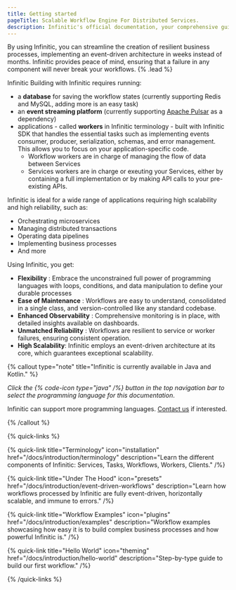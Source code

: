 ```yaml
---
title: Getting started
pageTitle: Scalable Workflow Engine For Distributed Services.
description: Infinitic's official documentation, your comprehensive guide to mastering Infinitic's scalable workflow engine for distributed services. Dive into detailed tutorials, explore in-depth concepts, and discover practical examples to leverage Infinitic effectively in your Java or Kotlin projects. Whether you're orchestrating microservices, managing data pipelines, or implementing complex business processes, our documentation provides the tools and insights you need for success. Start enhancing your distributed systems with Infinitic's robust, scalable, and resilient framework today.
---
```

By using Infinitic, you can streamline the creation of resilient business processes, implementing an event-driven architecture in weeks instead of months. Infinitic provides peace of mind, ensuring that a failure in any component will never break your workflows. {% .lead %}

Infinitic Building with Infinitic requires running:
- a **database** for saving the workflow states (currently supporting Redis and MySQL, adding more is an easy task)
- an **event streaming platform** (currently supporting [Apache Pulsar](https://pulsar.apache.org/) as a dependency)
- applications - called **workers** in Infinitic terminology - built with Infinitic SDK that handles the essential tasks such as implementing events consumer, producer, serialization, schemas, and error management. This allows you to focus on your application-specific code. 
    - Workflow workers are in charge of managing the flow of data between Services
    - Services workers are in charge or exeuting your Services, either by containing a full implementation or by making API calls to your pre-existing APIs.

Infinitic is ideal for a wide range of applications requiring high scalability and high reliability, such as:

* Orchestrating microservices
* Managing distributed transactions
* Operating data pipelines
* Implementing business processes
* And more

Using Infinitic, you get:

* **Flexibility** : Embrace the unconstrained full power of programming languages with loops, conditions, and data manipulation to define your durable processes
* **Ease of Maintenance** : Workflows are easy to understand, consolidated in a single class, and version-controlled like any standard codebase.
* **Enhanced Observability** : Comprehensive monitoring is in place, with detailed insights available on dashboards.
* **Unmatched Reliability** : Workflows are resilient to service or worker failures, ensuring consistent operation.
* **High Scalability**: Infinitic employs an event-driven architecture at its core, which guarantees exceptional scalability.

{% callout type="note" title="Infinitic is currently available in Java and Kotlin." %}

*Click the {% code-icon type="java" /%} button in the top navigation bar to select the programming language for this documentation*.

Infinitic can support more programming languages. [Contact us](/docs/community/contact) if interested.

{% /callout  %}

{% quick-links %}

{% quick-link title="Terminology" icon="installation" href="/docs/introduction/terminology" description="Learn the different components of Infinitic: Services, Tasks, Workflows, Workers, Clients." /%}

{% quick-link title="Under The Hood" icon="presets" href="/docs/introduction/event-driven-workflows" description="Learn how workflows processed by Infinitic are fully event-driven, horizontally scalable, and immune to errors." /%}

{% quick-link title="Workflow Examples" icon="plugins" href="/docs/introduction/examples" description="Workflow examples showcasing how easy it is to build complex business processes and how powerful Infinitic is." /%}

{% quick-link title="Hello World" icon="theming" href="/docs/introduction/hello-world" description="Step-by-type guide to build our first workflow." /%}

{% /quick-links %}
